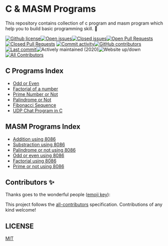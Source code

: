 # C & MASM Programs

This repository contains collection of c program and masm program which help you to build basic programming skill. 🚀

[![Github license](https://img.shields.io/github/license/gfmio/awesome-github-template.svg "Github license")](https://github.com/gfmio/awesome-github-template/blob/master/LICENSE)[![Open issues](https://img.shields.io/github/issues/gfmio/awesome-github-template.svg "Open issues")](https://github.com/gfmio/awesome-github-template/issues)[![Closed issues](https://img.shields.io/github/issues-closed/gfmio/awesome-github-template.svg "Closed issues")](https://github.com/gfmio/awesome-github-template/issues?utf8=✓&q=is%3Aissue+is%3Aclosed)[![Open Pull Requests](https://img.shields.io/github/issues-pr/gfmio/awesome-github-template.svg "Open Pull Requests")](https://github.com/gfmio/awesome-github-template/pulls)[![Closed Pull Requests](https://img.shields.io/github/issues-pr-closed/gfmio/awesome-github-template.svg "Closed Pull Requests")](https://github.com/gfmio/awesome-github-template/pulls?utf8=✓&q=is%3Apr+is%3Aclosed)
[![Commit activity](https://img.shields.io/github/commit-activity/m/gfmio/awesome-github-template.svg "Commit activity")](https://github.com/gfmio/awesome-github-template/graphs/commit-activity)[![GitHub contributors](https://img.shields.io/github/contributors/gfmio/awesome-github-template.svg "Github contributors")](https://github.com/gfmio/awesome-github-template/graphs/contributors)[![Last commit](https://img.shields.io/github/last-commit/gfmio/awesome-github-template.svg "Last commit")](https://github.com/gfmio/awesome-github-template/commits/master)![Actively maintained (2020)](https://img.shields.io/maintenance/yes/2020.svg "Actively maintained (2020)")![Website up/down](https://img.shields.io/website-up-down-green-red/https/github.com/gfmio/awesome-github-template.svg "Website up/down")[![All Contributors](https://img.shields.io/badge/all_contributors-1-orange.svg?style=flat-square)](#contributors-)

<!-- ALL-CONTRIBUTORS-BADGE:END -->

## C Programs Index

- <a href='https://github.com/nikson-pj/c-programs/blob/master/odd%20or%20even'>Odd or Even</a>
- <a href='https://github.com/nikson-pj/c-programs/blob/master/factorial'>Factorial of a number</a>
- <a href='https://github.com/nikson-pj/c-programs/blob/master/prime%20number'> Prime Number or Not</a>
- <a href='https://github.com/nikson-pj/c-programs/blob/master/palindrome'>Palindrome or Not</a>
- <a href='https://github.com/nikson-pj/c-programs/blob/master/Fibonacci%20Sequence'>Fibonacci Sequence</a>
- <a href='https://github.com/nikson-pj/c_and_masm_programs/blob/master/udp-chat-c-program'>UDP Chat Program in C</a>

## MASM Programs Index

- <a href='https://github.com/nikson-pj/c_and_masm_programs/blob/master/addition-using-8086'>Addition using 8086</a>
- <a href='https://github.com/nikson-pj/c_and_masm_programs/blob/master/substraction-using-8086'>Substraction using 8086</a>
- <a href='https://github.com/nikson-pj/c_and_masm_programs/blob/master/palindrome-checking-8086'>Palindrome or not using 8086</a>
- <a href='https://github.com/nikson-pj/c_and_masm_programs/blob/master/odd-or-even-using-8086'>Odd or even using 8086</a>
- <a href='https://github.com/nikson-pj/c_and_masm_programs/blob/master/factorial-using-8086'>Factorial using 8086</a>
- <a href='https://github.com/nikson-pj/c_and_masm_programs/blob/master/prime-or-not-using-8086'>Prime or not using 8086</a>

## Contributors ✨

Thanks goes to the wonderful people ([emoji key](https://allcontributors.org/docs/en/emoji-key)):

<!-- ALL-CONTRIBUTORS-LIST:START - Do not remove or modify this section -->
<!-- prettier-ignore-start -->
<!-- markdownlint-disable -->

<!-- markdownlint-enable -->
<!-- prettier-ignore-end -->

<!-- ALL-CONTRIBUTORS-LIST:END -->

This project follows the [all-contributors](https://github.com/all-contributors/all-contributors)
specification. Contributions of any kind welcome!

## LICENSE

[MIT](LICENSE)
